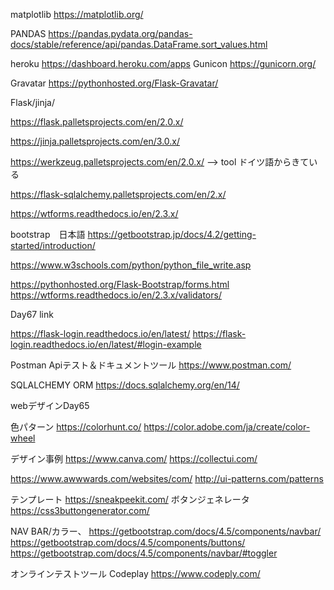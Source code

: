 
matplotlib
https://matplotlib.org/

PANDAS
https://pandas.pydata.org/pandas-docs/stable/reference/api/pandas.DataFrame.sort_values.html



heroku
https://dashboard.heroku.com/apps
Gunicon
https://gunicorn.org/

Gravatar
https://pythonhosted.org/Flask-Gravatar/

Flask/jinja/

https://flask.palletsprojects.com/en/2.0.x/

https://jinja.palletsprojects.com/en/3.0.x/

https://werkzeug.palletsprojects.com/en/2.0.x/
--> tool ドイツ語からきている

https://flask-sqlalchemy.palletsprojects.com/en/2.x/

https://wtforms.readthedocs.io/en/2.3.x/


bootstrap　日本語
https://getbootstrap.jp/docs/4.2/getting-started/introduction/

https://www.w3schools.com/python/python_file_write.asp

https://pythonhosted.org/Flask-Bootstrap/forms.html
https://wtforms.readthedocs.io/en/2.3.x/validators/

Day67 link

https://flask-login.readthedocs.io/en/latest/
https://flask-login.readthedocs.io/en/latest/#login-example

Postman Apiテスト＆ドキュメントツール
https://www.postman.com/

SQLALCHEMY ORM
https://docs.sqlalchemy.org/en/14/


webデザインDay65

色パターン
https://colorhunt.co/
https://color.adobe.com/ja/create/color-wheel

デザイン事例
https://www.canva.com/
https://collectui.com/

https://www.awwwards.com/websites/com/
http://ui-patterns.com/patterns


テンプレート
https://sneakpeekit.com/
ボタンジェネレータ
https://css3buttongenerator.com/

NAV BAR/カラー、
https://getbootstrap.com/docs/4.5/components/navbar/
https://getbootstrap.com/docs/4.5/components/buttons/
https://getbootstrap.com/docs/4.5/components/navbar/#toggler

オンラインテストツール
Codeplay
https://www.codeply.com/